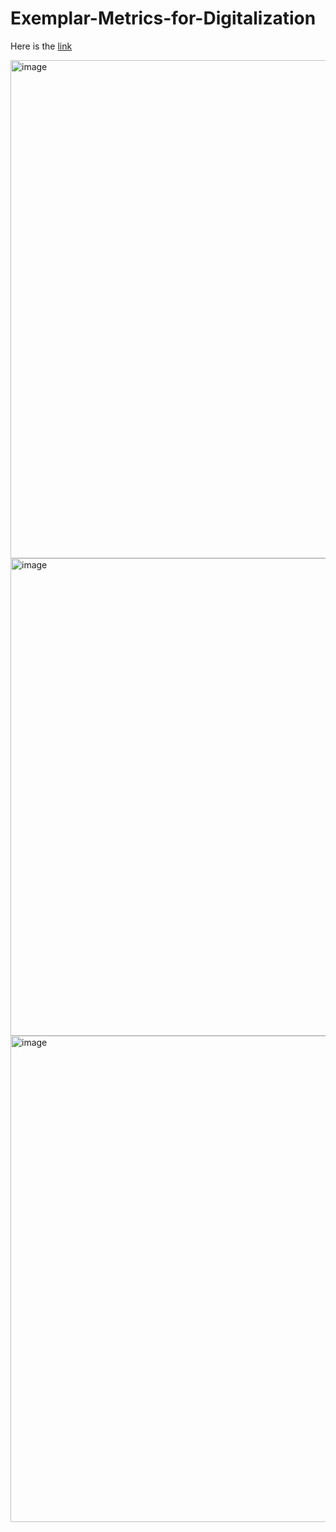 # Exemplar-Metrics-for-Digitalization

Here is the [link](https://docs.google.com/document/d/1QywJ0Hi4rx1VS8u8cZ63X3bsx_7ALCk7bDSGZw0m9Bw/edit#heading=h.88vfhgfqwv9w)

<img width="797" alt="image" src="https://github.com/user-attachments/assets/26be1bed-12d1-43ce-859e-53a58c50d7ce">

<img width="764" alt="image" src="https://github.com/user-attachments/assets/4d68d70f-3739-4e9f-a59f-e08733f31e36">

<img width="778" alt="image" src="https://github.com/user-attachments/assets/e6a4811d-5805-4ef9-9a3d-ed376e1edc73">


